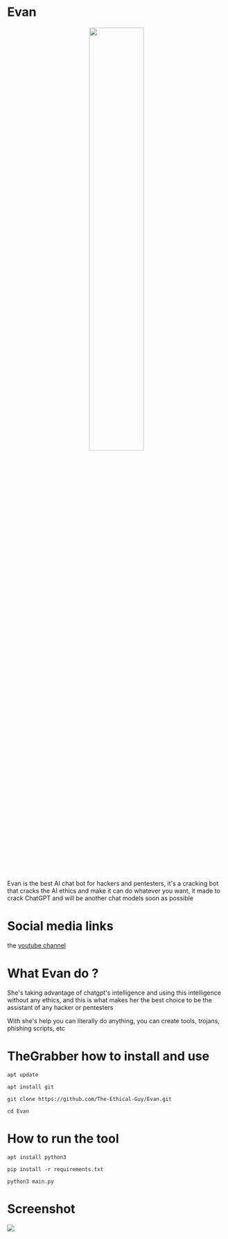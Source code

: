 # Evan
<p align="center">
  <img src="https://files.catbox.moe/qkfxfc.png" width="50%">
</p>

Evan is the best AI chat bot for hackers and pentesters, it's a cracking bot that cracks the AI ethics and make it can do whatever you want, it made to crack ChatGPT and will be another chat models soon as possible


 
# Social media links
the <a href="https://www.youtube.com/@TheEthicalGuy">youtube channel</a>
 
# What Evan do ?
She's taking advantage of chatgpt's intelligence and using this intelligence without any ethics, and this is what makes her the best choice to be the assistant of any hacker or pentesters

With she's help you can literally do anything, you can create tools, trojans, phishing scripts, etc


# TheGrabber how to install and use

```
apt update
```
```
apt install git
```
```
git clone https://github.com/The-Ethical-Guy/Evan.git
```
```
cd Evan
```

# How to run the tool

```
apt install python3  
```
```
pip install -r requirements.txt
```
```
python3 main.py
```
# Screenshot
![](https://files.catbox.moe/5dsutp.png)



